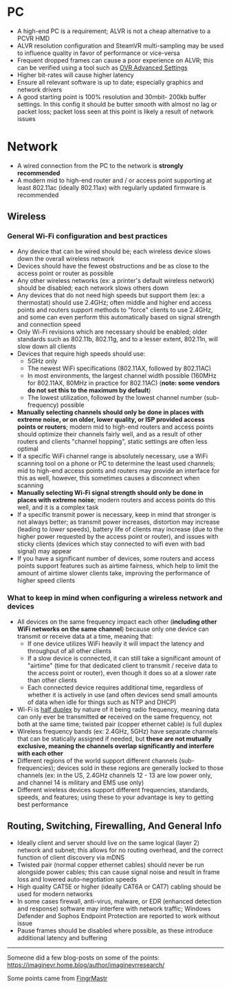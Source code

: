 # PC
- A high-end PC is a requirement; ALVR is not a cheap alternative to a PCVR HMD
- ALVR resolution configuration and SteamVR multi-sampling may be used to influence quality in favor of performance or vice-versa
- Frequent dropped frames can cause a poor experience on ALVR; this can be verified using a tool such as [OVR Advanced Settings](https://github.com/OpenVR-Advanced-Settings/OpenVR-AdvancedSettings)
- Higher bit-rates will cause higher latency
- Ensure all relevant software is up to date; especially graphics and network drivers
- A good starting point is 100% resolution and 30mbit- 200kb buffer settings. In this config it should be butter smooth with almost no lag or packet loss; packet loss seen at this point is likely a result of network issues

# Network
- A wired connection from the PC to the network is **strongly recommended**
- A modern mid to high-end router and / or access point supporting at least 802.11ac (ideally 802.11ax) with regularly updated firmware is recommended

## Wireless
### General Wi-Fi configuration and best practices
- Any device that can be wired should be; each wireless device slows down the overall wireless network
- Devices should have the fewest obstructions and be as close to the access point or router as possible
- Any other wireless networks (ex: a printer's default wireless network) should be disabled; each network slows others down
- Any devices that do not need high speeds but support them (ex: a thermostat) should use 2.4GHz; often middle and higher end access points and routers support methods to "force" clients to use 2.4GHz, and some can even perform this automatically based on signal strength and connection speed
- Only Wi-Fi revisions which are necessary should be enabled; older standards such as 802.11b, 802.11g, and to a lesser extent, 802.11n, will slow down all clients
- Devices that require high speeds should use:
    - 5GHz only
    - The newest WiFi specifications (802.11AX, followed by 802.11AC)
    - In most environments, the largest channel width possible (160MHz for 802.11AX, 80MHz in practice for 802.11AC) (**note: some vendors do not set this to the maximum by default**)
    - The lowest utilization, followed by the lowest channel number (sub-frequency) possible
- **Manually selecting channels should only be done in places with extreme noise, or on older, lower quality, or ISP provided access points or routers**; modern mid to high-end routers and access points should optimize their channels fairly well, and as a result of other routers and clients "channel hopping", static settings are often less optimal
- If a specific WiFi channel range is absolutely necessary, use a WiFi scanning tool on a phone or PC to determine the least used channels; mid to high-end access points and routers may provide an interface for this as well, however, this sometimes causes a disconnect when scanning
- **Manually selecting Wi-Fi signal strength should only be done in places with extreme noise**; modern routers and access points do this well, and it is a complex task
- If a specific transmit power is necessary, keep in mind that stronger is not always better; as transmit power increases, distortion may increase (leading to *lower* speeds), battery life of clients may increase (due to the higher power requested by the access point or router), and issues with sticky clients (devices which stay connected to wifi even with bad signal) may appear
- If you have a significant number of devices, some routers and access points support features such as airtime fairness, which help to limit the amount of airtime slower clients take, improving the performance of higher speed clients

### What to keep in mind when configuring a wireless network and devices
- All devices on the same frequency impact each other (**including other WiFi networks on the same channel**) because only one device can transmit or receive data at a time, meaning that:
    - If one device utilizes WiFi heavily it will impact the latency and throughput of all other clients
    - If a slow device is connected, it can still take a significant amount of "airtime" (time for that dedicated client to transmit / receive data to the access point or router), even though it does so at a slower rate than other clients
    - Each connected device requires additional time, regardless of whether it is actively in use (and often devices send small amounts of data when idle for things such as NTP and DHCP)
- Wi-Fi is [half duplex](https://en.wikipedia.org/wiki/Duplex_(telecommunications)#Half_duplex) by nature of it being radio frequency, meaning data can only ever be transmitted **or** received on the same frequency, not both at the same time; twisted pair (copper ethernet cable) is full duplex
- Wireless frequency bands (ex: 2.4GHz, 5GHz) have separate channels that can be statically assigned if needed, but **these are not mutually exclusive, meaning the channels overlap significantly and interfere with each other**
- Different regions of the world support different channels (sub-frequencies); devices sold in these regions are generally locked to those channels (ex: in the US, 2.4GHz channels 12 - 13 are low power only, and channel 14 is military and EMS use only)
- Different wireless devices support different frequencies, standards, speeds, and features; using these to your advantage is key to getting best performance

## Routing, Switching, Firewalling, And General Info
- Ideally client and server should live on the same logical (layer 2) network and subnet; this allows for no routing overhead, and the correct function of client discovery via mDNS
- Twisted pair (normal copper ethernet cables) should never be run alongside power cables; this can cause signal noise and result in frame loss and lowered auto-negotiation speeds
- High quality CAT5E or higher (ideally CAT6A or CAT7) cabling should be used for modern networks
- In some cases firewall, anti-virus, malware, or EDR (enhanced detection and response) software may interfere with network traffic; Windows Defender and Sophos Endpoint Protection are reported to work without issue
- Pause frames should be disabled where possible, as these introduce additional latency and buffering

***

Someone did a few blog-posts on some of the points:
https://imaginevr.home.blog/author/imaginevrresearch/

Some points came from [FingrMastr](https://github.com/FingrMastr)

